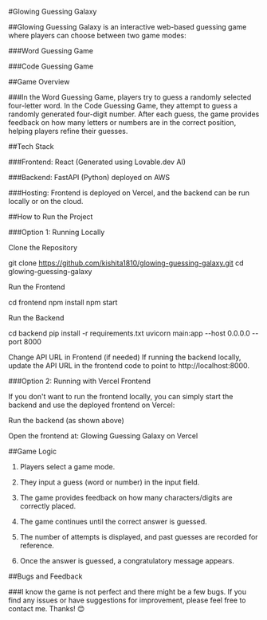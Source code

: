 #Glowing Guessing Galaxy

##Glowing Guessing Galaxy is an interactive web-based guessing game where players can choose between two game modes:

###Word Guessing Game

###Code Guessing Game

##Game Overview

###In the Word Guessing Game, players try to guess a randomly selected four-letter word. In the Code Guessing Game, they attempt to guess a randomly generated four-digit number. After each guess, the game provides feedback on how many letters or numbers are in the correct position, helping players refine their guesses.

##Tech Stack

###Frontend: React (Generated using Lovable.dev AI)

###Backend: FastAPI (Python) deployed on AWS

###Hosting: Frontend is deployed on Vercel, and the backend can be run locally or on the cloud.

##How to Run the Project

###Option 1: Running Locally

Clone the Repository

git clone https://github.com/kishita1810/glowing-guessing-galaxy.git
cd glowing-guessing-galaxy

Run the Frontend

cd frontend
npm install
npm start

Run the Backend

cd backend
pip install -r requirements.txt
uvicorn main:app --host 0.0.0.0 --port 8000

Change API URL in Frontend (if needed)
If running the backend locally, update the API URL in the frontend code to point to http://localhost:8000.

###Option 2: Running with Vercel Frontend

If you don't want to run the frontend locally, you can simply start the backend and use the deployed frontend on Vercel:

Run the backend (as shown above)

Open the frontend at: Glowing Guessing Galaxy on Vercel

##Game Logic

1. Players select a game mode.

2. They input a guess (word or number) in the input field.

3. The game provides feedback on how many characters/digits are correctly placed.

4. The game continues until the correct answer is guessed.

5. The number of attempts is displayed, and past guesses are recorded for reference.

6. Once the answer is guessed, a congratulatory message appears.

##Bugs and Feedback

###I know the game is not perfect and there might be a few bugs. If you find any issues or have suggestions for improvement, please feel free to contact me. Thanks! 😊
